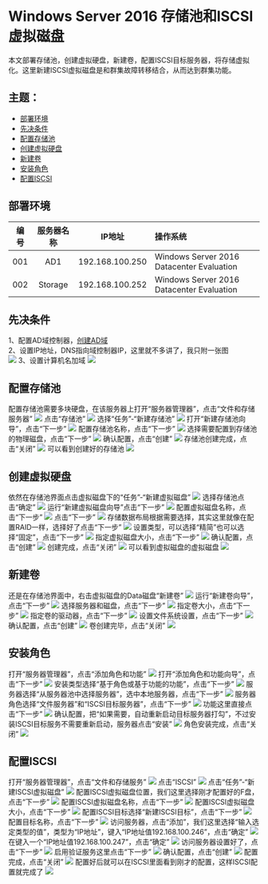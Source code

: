 # Windows Server 2016 存储池和ISCSI虚拟磁盘

本文部署存储池，创建虚拟硬盘，新建卷，配置ISCSI目标服务器，将存储虚拟化。这里新建ISCSI虚拟磁盘是和群集故障转移结合，从而达到群集功能。

## 主题：

- [部署环境](#部署环境)
- [先决条件](#先决条件)
- [配置存储池](#配置存储池)
- [创建虚拟硬盘](#创建虚拟硬盘)
- [新建卷](#新建卷)
- [安装角色](#安装角色)
- [配置ISCSI](#配置ISCSI)

## 部署环境

| 编号 | 服务器名称 | IP地址 | 操作系统 |
| :---: | :-----: | :------: | :-----|
| 001 | AD1 | 192.168.100.250 | Windows Server 2016 Datacenter Evaluation |
| 002 | Storage | 192.168.100.252 | Windows Server 2016 Datacenter Evaluation |

## 先决条件

1、配置AD域控制器，[创建AD域](./../../DOCS/AD/AD-Deployment.md)  
2、设置IP地址，DNS指向域控制器IP，这里就不多讲了，我只附一张图  
![](./../../IMGS/Storage/ISCSI-Configuration-1.png)
3、设置计算机名加域
![](./../../IMGS/Storage/ISCSI-Configuration-2.png)
## 配置存储池

配置存储池需要多块硬盘，在该服务器上打开“服务器管理器”，点击“文件和存储服务器”
![](./../../IMGS/Storage/ISCSI-Configuration-3.png)
点击“存储池”
![](./../../IMGS/Storage/ISCSI-Configuration-4.png)
选择“任务”-“新建存储池”
![](./../../IMGS/Storage/ISCSI-Configuration-5.png)
打开“新建存储池向导”，点击“下一步”
![](./../../IMGS/Storage/ISCSI-Configuration-6.png)
配置存储池名称，点击“下一步”
![](./../../IMGS/Storage/ISCSI-Configuration-7.png)
选择需要配置到存储池的物理磁盘，点击“下一步”
![](./../../IMGS/Storage/ISCSI-Configuration-8.png)
确认配置，点击“创建”
![](./../../IMGS/Storage/ISCSI-Configuration-9.png)
存储池创建完成，点击“关闭”
![](./../../IMGS/Storage/ISCSI-Configuration-10.png)
可以看到创建好的存储池
![](./../../IMGS/Storage/ISCSI-Configuration-11.png)
## 创建虚拟硬盘
依然在存储池界面点击虚拟磁盘下的“任务”-“新建虚拟磁盘”
![](./../../IMGS/Storage/ISCSI-Configuration-12.png)
选择存储池点击“确定”
![](./../../IMGS/Storage/ISCSI-Configuration-13.png)
运行“新建虚拟磁盘向导”点击“下一步”
![](./../../IMGS/Storage/ISCSI-Configuration-14.png)
配置虚拟磁盘名称，点击“下一步”
![](./../../IMGS/Storage/ISCSI-Configuration-15.png)
点击“下一步”
![](./../../IMGS/Storage/ISCSI-Configuration-16.png)
存储数据布局根据需要选择，其实这里就像在配置RAID一样，选择好了点击“下一步”
![](./../../IMGS/Storage/ISCSI-Configuration-17.png)
设置类型，可以选择“精简”也可以选择“固定”，点击“下一步”
![](./../../IMGS/Storage/ISCSI-Configuration-18.png)
指定虚拟磁盘大小，点击“下一步”
![](./../../IMGS/Storage/ISCSI-Configuration-19.png)
确认配置，点击“创建”
![](./../../IMGS/Storage/ISCSI-Configuration-20.png)
创建完成，点击“关闭”
![](./../../IMGS/Storage/ISCSI-Configuration-21.png)
可以看到虚拟磁盘的虚拟磁盘
![](./../../IMGS/Storage/ISCSI-Configuration-22.png)

## 新建卷
还是在存储池界面中，右击虚拟磁盘的Data磁盘“新建卷”
![](./../../IMGS/Storage/ISCSI-Configuration-23.png)
运行“新建卷向导”，点击“下一步”
![](./../../IMGS/Storage/ISCSI-Configuration-24.png)
选择服务器和磁盘，点击“下一步”
![](./../../IMGS/Storage/ISCSI-Configuration-25.png)
指定卷大小，点击“下一步”
![](./../../IMGS/Storage/ISCSI-Configuration-26.png)
指定卷的驱动器，点击“下一步”
![](./../../IMGS/Storage/ISCSI-Configuration-27.png)
设置文件系统设置，点击“下一步”
![](./../../IMGS/Storage/ISCSI-Configuration-28.png)
确认配置，点击“创建”
![](./../../IMGS/Storage/ISCSI-Configuration-29.png)
卷创建完毕，点击“关闭”
![](./../../IMGS/Storage/ISCSI-Configuration-30.png)

## 安装角色
打开“服务器管理器”，点击“添加角色和功能”
![](./../../IMGS/Storage/ISCSI-Configuration-31.png)
打开“添加角色和功能向导”，点击“下一步”
![](./../../IMGS/Storage/ISCSI-Configuration-32.png)
安装类型选择“基于角色或基于功能的功能”，点击“下一步”
![](./../../IMGS/Storage/ISCSI-Configuration-33.png)
服务器选择“从服务器池中选择服务器”，选中本地服务器，点击“下一步”
![](./../../IMGS/Storage/ISCSI-Configuration-34.png)
服务器角色选择“文件服务器”和“ISCSI目标服务器”，点击“下一步”
![](./../../IMGS/Storage/ISCSI-Configuration-35.png)
功能这里直接点击“下一步”
![](./../../IMGS/Storage/ISCSI-Configuration-36.png)
确认配置，把“如果需要，自动重新启动目标服务器打勾”，不过安装ISCSI目标服务不需要重新启动，服务器点击“安装”
![](./../../IMGS/Storage/ISCSI-Configuration-37.png)
角色安装完成，点击“关闭”
![](./../../IMGS/Storage/ISCSI-Configuration-38.png)

## 配置ISCSI
打开“服务器管理器”，点击“文件和存储服务”
![](./../../IMGS/Storage/ISCSI-Configuration-39.png)
点击“ISCSI”
![](./../../IMGS/Storage/ISCSI-Configuration-40.png)
点击“任务”-“新建ISCSI虚拟磁盘”
![](./../../IMGS/Storage/ISCSI-Configuration-41.png)
配置ISCSI虚拟磁盘位置，我们这里选择刚才配置好的F盘，点击“下一步”
![](./../../IMGS/Storage/ISCSI-Configuration-42.png)
配置ISCSI虚拟磁盘名称，点击“下一步”
![](./../../IMGS/Storage/ISCSI-Configuration-43.png)
配置ISCSI虚拟磁盘大小，点击“下一步”
![](./../../IMGS/Storage/ISCSI-Configuration-44.png)
配置ISCSI目标选择“新建ISCSI目标”，点击“下一步”
![](./../../IMGS/Storage/ISCSI-Configuration-45.png)
配置目标名称，点击“下一步”
![](./../../IMGS/Storage/ISCSI-Configuration-46.png)
访问服务器，点击“添加”，我们这里选择“输入选定类型的值”，类型为“IP地址”，键入“IP地址值192.168.100.246”，点击“确定”
![](./../../IMGS/Storage/ISCSI-Configuration-47.png)
在键入一个“IP地址值192.168.100.247”，点击“确定”
![](./../../IMGS/Storage/ISCSI-Configuration-48.png)
访问服务器设置好了，点击“下一步”
![](./../../IMGS/Storage/ISCSI-Configuration-49.png)
启用验证服务这里点击“下一步”
![](./../../IMGS/Storage/ISCSI-Configuration-50.png)
确认配置，点击“创建”
![](./../../IMGS/Storage/ISCSI-Configuration-51.png)
配置完成，点击“关闭”
![](./../../IMGS/Storage/ISCSI-Configuration-52.png)
配置好后就可以在ISCSI里面看到刚才的配置，这样ISCSI配置就完成了
![](./../../IMGS/Storage/ISCSI-Configuration-53.png)